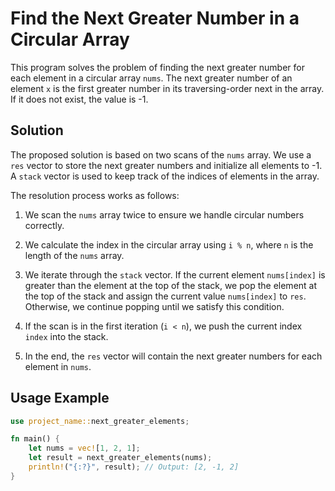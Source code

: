 # Find the Next Greater Number in a Circular Array

This program solves the problem of finding the next greater number for each element in a circular array `nums`. The next greater number of an element `x` is the first greater number in its traversing-order next in the array. If it does not exist, the value is -1.

## Solution

The proposed solution is based on two scans of the `nums` array. We use a `res` vector to store the next greater numbers and initialize all elements to -1. A `stack` vector is used to keep track of the indices of elements in the array.

The resolution process works as follows:

1. We scan the `nums` array twice to ensure we handle circular numbers correctly.

2. We calculate the index in the circular array using `i % n`, where `n` is the length of the `nums` array.

3. We iterate through the `stack` vector. If the current element `nums[index]` is greater than the element at the top of the stack, we pop the element at the top of the stack and assign the current value `nums[index]` to `res`. Otherwise, we continue popping until we satisfy this condition.

4. If the scan is in the first iteration (`i < n`), we push the current index `index` into the stack.

5. In the end, the `res` vector will contain the next greater numbers for each element in `nums`.

## Usage Example

```rust
use project_name::next_greater_elements;

fn main() {
    let nums = vec![1, 2, 1];
    let result = next_greater_elements(nums);
    println!("{:?}", result); // Output: [2, -1, 2]
}
